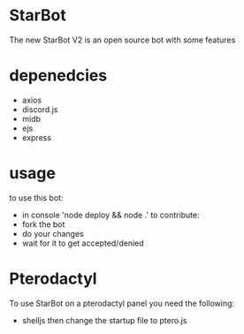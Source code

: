 # StarBot
The new StarBot V2 is an open source bot with some features
# depenedcies
- axios
- discord.js
- midb
- ejs
- express
# usage
to use this bot:
- in console 'node deploy && node .'
to contribute:
- fork the bot
- do your changes
- wait for it to get accepted/denied
# Pterodactyl
To use StarBot on a pterodactyl panel you need the following:
- shelljs
then change the startup file to ptero.js

